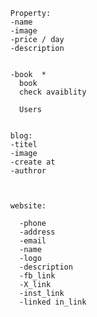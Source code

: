 





          Property:
          -name
          -image
          -price / day
          -description


          -book  *
            book
            check avaiblity

            Users


          blog: 
          -titel
          -image
          -create at 
          -authror
          


          website:

            -phone
            -address
            -email
            -name
            -logo
            -description
            -fb_link
            -X_link
            -inst_link
            -linked in_link

        